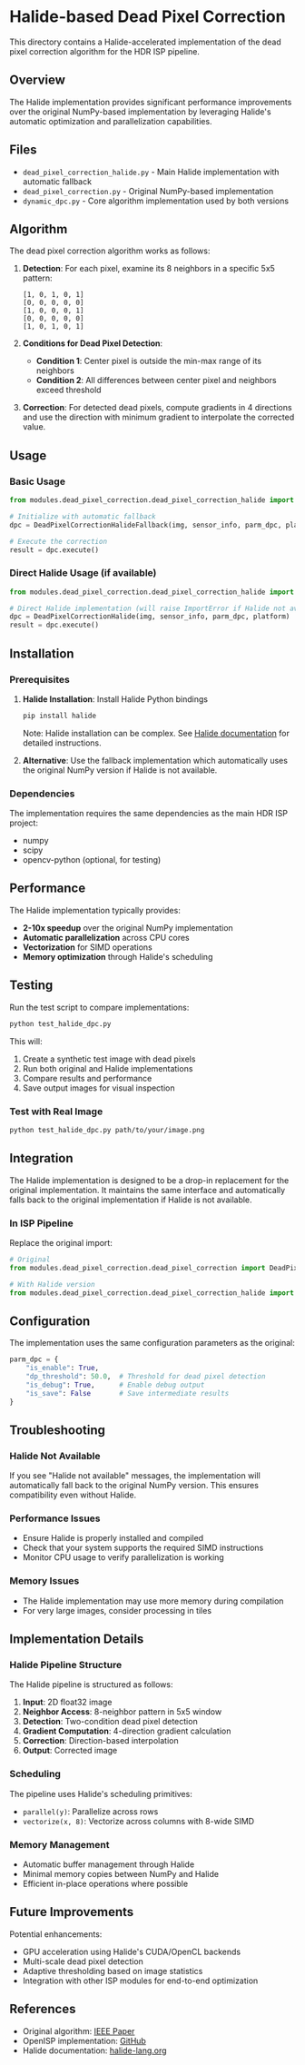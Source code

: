 # Halide-based Dead Pixel Correction

This directory contains a Halide-accelerated implementation of the dead pixel correction algorithm for the HDR ISP pipeline.

## Overview

The Halide implementation provides significant performance improvements over the original NumPy-based implementation by leveraging Halide's automatic optimization and parallelization capabilities.

## Files

- `dead_pixel_correction_halide.py` - Main Halide implementation with automatic fallback
- `dead_pixel_correction.py` - Original NumPy-based implementation
- `dynamic_dpc.py` - Core algorithm implementation used by both versions

## Algorithm

The dead pixel correction algorithm works as follows:

1. **Detection**: For each pixel, examine its 8 neighbors in a specific 5x5 pattern:
   ```
   [1, 0, 1, 0, 1]
   [0, 0, 0, 0, 0]
   [1, 0, 0, 0, 1]
   [0, 0, 0, 0, 0]
   [1, 0, 1, 0, 1]
   ```

2. **Conditions for Dead Pixel Detection**:
   - **Condition 1**: Center pixel is outside the min-max range of its neighbors
   - **Condition 2**: All differences between center pixel and neighbors exceed threshold

3. **Correction**: For detected dead pixels, compute gradients in 4 directions and use the direction with minimum gradient to interpolate the corrected value.

## Usage

### Basic Usage

```python
from modules.dead_pixel_correction.dead_pixel_correction_halide import DeadPixelCorrectionHalideFallback

# Initialize with automatic fallback
dpc = DeadPixelCorrectionHalideFallback(img, sensor_info, parm_dpc, platform)

# Execute the correction
result = dpc.execute()
```

### Direct Halide Usage (if available)

```python
from modules.dead_pixel_correction.dead_pixel_correction_halide import DeadPixelCorrectionHalide

# Direct Halide implementation (will raise ImportError if Halide not available)
dpc = DeadPixelCorrectionHalide(img, sensor_info, parm_dpc, platform)
result = dpc.execute()
```

## Installation

### Prerequisites

1. **Halide Installation**: Install Halide Python bindings
   ```bash
   pip install halide
   ```
   
   Note: Halide installation can be complex. See [Halide documentation](https://halide-lang.org/docs/install.html) for detailed instructions.

2. **Alternative**: Use the fallback implementation which automatically uses the original NumPy version if Halide is not available.

### Dependencies

The implementation requires the same dependencies as the main HDR ISP project:
- numpy
- scipy
- opencv-python (optional, for testing)

## Performance

The Halide implementation typically provides:
- **2-10x speedup** over the original NumPy implementation
- **Automatic parallelization** across CPU cores
- **Vectorization** for SIMD operations
- **Memory optimization** through Halide's scheduling

## Testing

Run the test script to compare implementations:

```bash
python test_halide_dpc.py
```

This will:
1. Create a synthetic test image with dead pixels
2. Run both original and Halide implementations
3. Compare results and performance
4. Save output images for visual inspection

### Test with Real Image

```bash
python test_halide_dpc.py path/to/your/image.png
```

## Integration

The Halide implementation is designed to be a drop-in replacement for the original implementation. It maintains the same interface and automatically falls back to the original implementation if Halide is not available.

### In ISP Pipeline

Replace the original import:
```python
# Original
from modules.dead_pixel_correction.dead_pixel_correction import DeadPixelCorrection

# With Halide version
from modules.dead_pixel_correction.dead_pixel_correction_halide import DeadPixelCorrectionHalideFallback
```

## Configuration

The implementation uses the same configuration parameters as the original:

```python
parm_dpc = {
    "is_enable": True,
    "dp_threshold": 50.0,  # Threshold for dead pixel detection
    "is_debug": True,      # Enable debug output
    "is_save": False       # Save intermediate results
}
```

## Troubleshooting

### Halide Not Available
If you see "Halide not available" messages, the implementation will automatically fall back to the original NumPy version. This ensures compatibility even without Halide.

### Performance Issues
- Ensure Halide is properly installed and compiled
- Check that your system supports the required SIMD instructions
- Monitor CPU usage to verify parallelization is working

### Memory Issues
- The Halide implementation may use more memory during compilation
- For very large images, consider processing in tiles

## Implementation Details

### Halide Pipeline Structure

The Halide pipeline is structured as follows:

1. **Input**: 2D float32 image
2. **Neighbor Access**: 8-neighbor pattern in 5x5 window
3. **Detection**: Two-condition dead pixel detection
4. **Gradient Computation**: 4-direction gradient calculation
5. **Correction**: Direction-based interpolation
6. **Output**: Corrected image

### Scheduling

The pipeline uses Halide's scheduling primitives:
- `parallel(y)`: Parallelize across rows
- `vectorize(x, 8)`: Vectorize across columns with 8-wide SIMD

### Memory Management

- Automatic buffer management through Halide
- Minimal memory copies between NumPy and Halide
- Efficient in-place operations where possible

## Future Improvements

Potential enhancements:
- GPU acceleration using Halide's CUDA/OpenCL backends
- Multi-scale dead pixel detection
- Adaptive thresholding based on image statistics
- Integration with other ISP modules for end-to-end optimization

## References

- Original algorithm: [IEEE Paper](https://ieeexplore.ieee.org/document/9194921)
- OpenISP implementation: [GitHub](https://github.com/cruxopen/openISP)
- Halide documentation: [halide-lang.org](https://halide-lang.org/) 